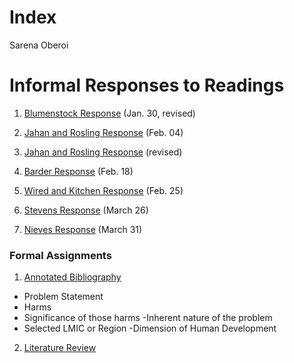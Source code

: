 # Index

Sarena Oberoi

# Informal Responses to Readings

1. [Blumenstock Response](https://sarenaoberoi.github.io/Workshop1/blumenstock) (Jan. 30, revised)  

2. [Jahan and Rosling Response](https://sarenaoberoi.github.io/Workshop1/jahan) (Feb. 04)

3. [Jahan and Rosling Response](https://sarenaoberoi.github.io/Workshop1/jahanrevised) (revised)

4. [Barder Response](https://sarenaoberoi.github.io/Workshop1/barder) (Feb. 18)

5. [Wired and Kitchen Response](https://sarenaoberoi.github.io/Workshop1/wired) (Feb. 25)

6. [Stevens Response](https://sarenaoberoi.github.io/Workshop1/stevens) (March 26)

7. [Nieves Response](https://sarenaoberoi.github.io/Workshop1/nieves) (March 31)


### Formal Assignments

1. [Annotated Bibliography](https://sarenaoberoi.github.io/Workshop1/assignment1)
- Problem Statement
 - Harms
 - Significance of those harms
 -Inherent nature of the problem 
- Selected LMIC or Region 
-Dimension of Human Development 

2. [Literature Review](https://sarenaoberoi.github.io/Workshop1/literaturereview) 
